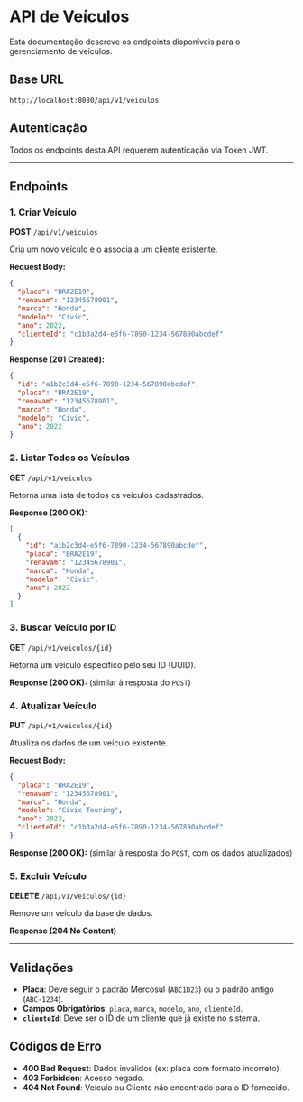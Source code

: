 # API de Veículos

Esta documentação descreve os endpoints disponíveis para o gerenciamento de veículos.

## Base URL
```
http://localhost:8080/api/v1/veiculos
```

## Autenticação
Todos os endpoints desta API requerem autenticação via Token JWT.

---

## Endpoints

### 1. Criar Veículo
**POST** `/api/v1/veiculos`

Cria um novo veículo e o associa a um cliente existente.

**Request Body:**
```json
{
  "placa": "BRA2E19",
  "renavam": "12345678901",
  "marca": "Honda",
  "modelo": "Civic",
  "ano": 2022,
  "clienteId": "c1b3a2d4-e5f6-7890-1234-567890abcdef"
}
```

**Response (201 Created):**
```json
{
  "id": "a1b2c3d4-e5f6-7890-1234-567890abcdef",
  "placa": "BRA2E19",
  "renavam": "12345678901",
  "marca": "Honda",
  "modelo": "Civic",
  "ano": 2022
}
```

### 2. Listar Todos os Veículos
**GET** `/api/v1/veiculos`

Retorna uma lista de todos os veículos cadastrados.

**Response (200 OK):**
```json
[
  {
    "id": "a1b2c3d4-e5f6-7890-1234-567890abcdef",
    "placa": "BRA2E19",
    "renavam": "12345678901",
    "marca": "Honda",
    "modelo": "Civic",
    "ano": 2022
  }
]
```

### 3. Buscar Veículo por ID
**GET** `/api/v1/veiculos/{id}`

Retorna um veículo específico pelo seu ID (UUID).

**Response (200 OK):** (similar à resposta do `POST`)

### 4. Atualizar Veículo
**PUT** `/api/v1/veiculos/{id}`

Atualiza os dados de um veículo existente.

**Request Body:**
```json
{
  "placa": "BRA2E19",
  "renavam": "12345678901",
  "marca": "Honda",
  "modelo": "Civic Touring",
  "ano": 2023,
  "clienteId": "c1b3a2d4-e5f6-7890-1234-567890abcdef"
}
```

**Response (200 OK):** (similar à resposta do `POST`, com os dados atualizados)

### 5. Excluir Veículo
**DELETE** `/api/v1/veiculos/{id}`

Remove um veículo da base de dados.

**Response (204 No Content)**

---

## Validações

- **Placa**: Deve seguir o padrão Mercosul (`ABC1D23`) ou o padrão antigo (`ABC-1234`).
- **Campos Obrigatórios**: `placa`, `marca`, `modelo`, `ano`, `clienteId`.
- **`clienteId`**: Deve ser o ID de um cliente que já existe no sistema.

## Códigos de Erro

- **400 Bad Request**: Dados inválidos (ex: placa com formato incorreto).
- **403 Forbidden**: Acesso negado.
- **404 Not Found**: Veículo ou Cliente não encontrado para o ID fornecido.
